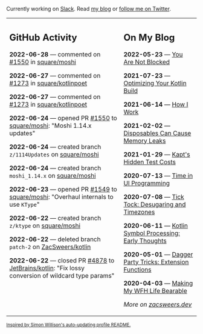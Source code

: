 Currently working on [Slack](https://slack.com/). Read [my blog](https://zacsweers.dev/) or [follow me on Twitter](https://twitter.com/ZacSweers).

<table><tr><td valign="top" width="60%">

## GitHub Activity
<!-- githubActivity starts -->
**2022-06-28** — commented on [#1550](https://github.com/square/moshi/pull/1550#issuecomment-1168766588) in [square/moshi](https://github.com/square/moshi)

**2022-06-27** — commented on [#1273](https://github.com/square/kotlinpoet/issues/1273#issuecomment-1167660434) in [square/kotlinpoet](https://github.com/square/kotlinpoet)

**2022-06-27** — commented on [#1273](https://github.com/square/kotlinpoet/issues/1273#issuecomment-1167595054) in [square/kotlinpoet](https://github.com/square/kotlinpoet)

**2022-06-24** — opened PR [#1550](https://github.com/square/moshi/pull/1550) to [square/moshi](https://github.com/square/moshi): "Moshi 1.14.x updates"

**2022-06-24** — created branch `z/1114Updates` on [square/moshi](https://github.com/square/moshi)

**2022-06-24** — created branch `moshi_1.14.x` on [square/moshi](https://github.com/square/moshi)

**2022-06-23** — opened PR [#1549](https://github.com/square/moshi/pull/1549) to [square/moshi](https://github.com/square/moshi): "Overhaul internals to use `KType`"

**2022-06-22** — created branch `z/ktype` on [square/moshi](https://github.com/square/moshi)

**2022-06-22** — deleted branch `patch-2` on [ZacSweers/kotlin](https://github.com/ZacSweers/kotlin)

**2022-06-22** — closed PR [#4878](https://github.com/JetBrains/kotlin/pull/4878) to [JetBrains/kotlin](https://github.com/JetBrains/kotlin): "Fix lossy conversion of wildcard type params"
<!-- githubActivity ends -->
</td><td valign="top" width="40%">

## On My Blog
<!-- blog starts -->
**2022-05-23** — [You Are Not Blocked](https://www.zacsweers.dev/you-are-not-blocked/)

**2021-07-23** — [Optimizing Your Kotlin Build](https://www.zacsweers.dev/optimizing-your-kotlin-build/)

**2021-06-14** — [How I Work](https://www.zacsweers.dev/how-i-work/)

**2021-02-02** — [Disposables Can Cause Memory Leaks](https://www.zacsweers.dev/disposables-can-cause-memory-leaks/)

**2021-01-29** — [Kapt's Hidden Test Costs](https://www.zacsweers.dev/kapts-hidden-test-costs/)

**2020-07-13** — [Time in UI Programming](https://www.zacsweers.dev/time-in-ui/)

**2020-07-08** — [Tick Tock: Desugaring and Timezones](https://www.zacsweers.dev/ticktock-desugaring-timezones/)

**2020-06-11** — [Kotlin Symbol Processing: Early Thoughts](https://www.zacsweers.dev/kotlin-symbol-processor-early-thoughts/)

**2020-05-01** — [Dagger Party Tricks: Extension Functions](https://www.zacsweers.dev/dagger-party-tricks-extension-functions/)

**2020-04-03** — [Making My WFH Life Bearable](https://www.zacsweers.dev/making-wfh-life-bearable/)
<!-- blog ends -->
_More on [zacsweers.dev](https://zacsweers.dev/)_
</td></tr></table>

<sub><a href="https://simonwillison.net/2020/Jul/10/self-updating-profile-readme/">Inspired by Simon Willison's auto-updating profile README.</a></sub>